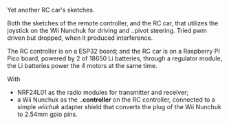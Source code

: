 Yet another RC car's sketches. 

Both the sketches of the remote controller, and the RC car, that utilizes the joystick on the Wii Nunchuk for driving and ..pivot steering.
Tried pwm driven but dropped, when it produced interference.

The RC controller is on a ESP32 board; and the RC car is on a Raspberry PI Pico board, powered by 2 of 18650 Li batteries, through a regulator module, the Li batteries power the 4 motors at the same time.

With 
- NRF24L01 as the radio modules for transmitter and receiver;
- a Wii Nunchuk as the ..__controller__ on the RC controller, connected to a simple _wiichuk_ adapter shield that converts the plug of the Wii Nunchuk to 2.54mm gpio pins.
